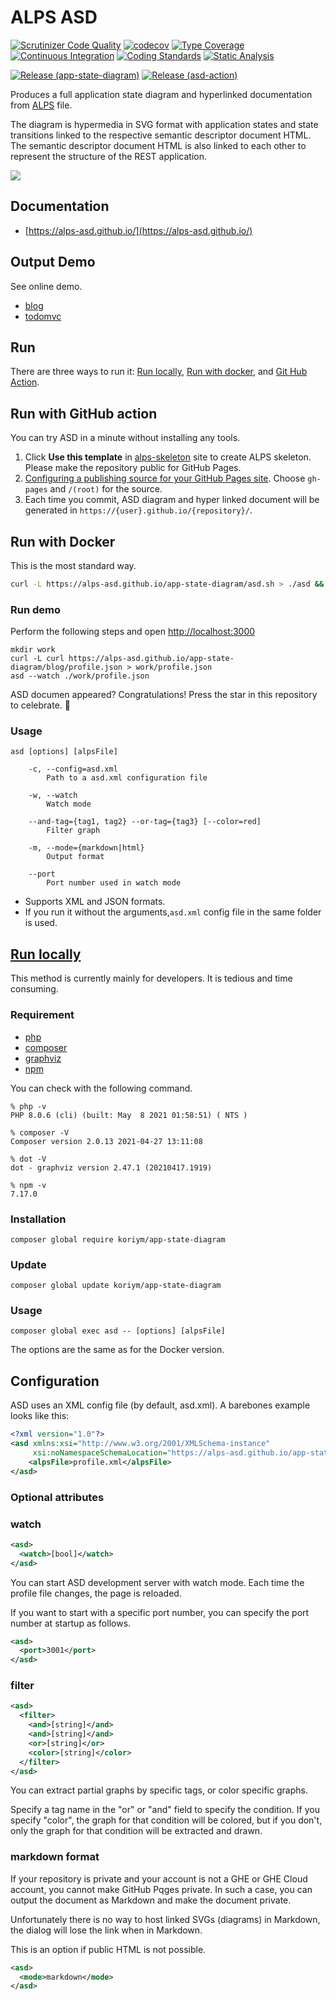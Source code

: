 # ALPS ASD
[![Scrutinizer Code Quality](https://scrutinizer-ci.com/g/alps-asd/app-state-diagram/badges/quality-score.png?b=master)](https://scrutinizer-ci.com/g/alps-asd/app-state-diagram/?branch=master)
[![codecov](https://codecov.io/gh/alps-asd/app-state-diagram/branch/master/graph/badge.svg?token=FIVDUG18AZ)](https://codecov.io/gh/koriym/app-state-diagram)
[![Type Coverage](https://shepherd.dev/github/alps-asd/app-state-diagram/coverage.svg)](https://shepherd.dev/github/alps-asd/app-state-diagram)
[![Continuous Integration](https://github.com/alps-asd/app-state-diagram/actions/workflows/continuous-integration.yml/badge.svg)](https://github.com/alps-asd/app-state-diagram/actions/workflows/continuous-integration.yml)
[![Coding Standards](https://github.com/alps-asd/app-state-diagram/actions/workflows/coding-standards.yml/badge.svg)](https://github.com/alps-asd/app-state-diagram/actions/workflows/coding-standards.yml)
[![Static Analysis](https://github.com/alps-asd/app-state-diagram/actions/workflows/static-analysis.yml/badge.svg)](https://github.com/alps-asd/app-state-diagram/actions/workflows/static-analysis.yml)

[![Release (app-state-diagram)](https://github.com/alps-asd/app-state-diagram/actions/workflows/release-app-state-diagram.yml/badge.svg)](https://github.com/alps-asd/app-state-diagram/actions/workflows/release-app-state-diagram.yml)
[![Release (asd-action)](https://github.com/alps-asd/app-state-diagram/actions/workflows/release-asd-action.yml/badge.svg)](https://github.com/alps-asd/app-state-diagram/actions/workflows/release-asd-action.yml) 


Produces a full application state diagram and hyperlinked documentation from [ALPS](http://alps.io/) file.

The diagram is hypermedia in SVG format with application states and state transitions linked to the respective semantic descriptor document HTML. The semantic descriptor document HTML is also linked to each other to represent the structure of the REST application.

<a href="https://alps-asd.github.io/app-state-diagram/blog/profile.svg"><img src="https://alps-asd.github.io/app-state-diagram/blog/profile.svg"></a>

## Documentation

* [https://alps-asd.github.io/](https://alps-asd.github.io/)

## Output Demo

See online demo.

* [blog](https://alps-asd.github.io/app-state-diagram/blog/)
* [todomvc](https://alps-asd.github.io/app-state-diagram/todomvc/)

## Run

There are three ways to run it: [Run locally](#run-locally),  [Run with docker](#docker), and [Git Hub Action](https://github.com/alps-asd/asd-action).

## Run with GitHub action

You can try ASD in a minute without installing any tools.

1. Click **Use this template** in [alps-skeleton](https://github.com/alps-asd/alps-skeleton) site to create ALPS skeleton. Please make the repository public for GitHub Pages. 
2. [Configuring a publishing source for your GitHub Pages site](https://docs.github.com/en/pages/getting-started-with-github-pages/configuring-a-publishing-source-for-your-github-pages-site). Choose `gh-pages` and `/(root)` for the source.
3. Each time you commit, ASD diagram and hyper linked document will be generated in `https://{user}.github.io/{repository}/`.

## <a name="docker">Run with Docker</a>

This is the most standard way.


```bash
curl -L https://alps-asd.github.io/app-state-diagram/asd.sh > ./asd && chmod +x ./asd && sudo mv ./asd /usr/local/bin
```

### Run demo

Perform the following steps and open [http://localhost:3000](http://localhost:3000)


```
mkdir work
curl -L curl https://alps-asd.github.io/app-state-diagram/blog/profile.json > work/profile.json
asd --watch ./work/profile.json
```

ASD documen appeared? Congratulations! Press the star in this repository to celebrate. 🌟

### Usage

```
asd [options] [alpsFile]

    -c, --config=asd.xml
        Path to a asd.xml configuration file

    -w, --watch
        Watch mode

    --and-tag={tag1, tag2} --or-tag={tag3} [--color=red]
        Filter graph

    -m, --mode={markdown|html}
        Output format
        
    --port
        Port number used in watch mode
```

* Supports XML and JSON formats.
* If you run it without the arguments,`asd.xml` config file in the same folder is used.


## [Run locally](#run-locally)

This method is currently mainly for developers.
It is tedious and time consuming.

### Requirement

* [php](https://www.php.net/manual/en/install.php)
* [composer](https://getcomposer.org/)
* [graphviz](https://graphviz.org/download/)
* [npm](https://nodejs.org/en/download/)


You can check with the following command.

```
% php -v
PHP 8.0.6 (cli) (built: May  8 2021 01:58:51) ( NTS )

% composer -V
Composer version 2.0.13 2021-04-27 13:11:08

% dot -V    
dot - graphviz version 2.47.1 (20210417.1919)

% npm -v
7.17.0
```

### Installation

```
composer global require koriym/app-state-diagram
```

### Update

```
composer global update koriym/app-state-diagram
```

### Usage

```
composer global exec asd -- [options] [alpsFile]
```

The options are the same as for the Docker version.

## Configuration

ASD uses an XML config file (by default, asd.xml). A barebones example looks like this:

```xml
<?xml version="1.0"?>
<asd xmlns:xsi="http://www.w3.org/2001/XMLSchema-instance"
     xsi:noNamespaceSchemaLocation="https://alps-asd.github.io/app-state-diagram/asd.xsd">
    <alpsFile>profile.xml</alpsFile>
</asd>
```

### Optional <asd /> attributes

### watch

```xml
<asd>
  <watch>[bool]</watch>
</asd>
```

You can start ASD development server with watch mode.
Each time the profile file changes, the page is reloaded.

If you want to start with a specific port number, you can specify the port number at startup as follows.

```xml
<asd>
  <port>3001</port>
</asd>
```

### filter

```xml
<asd>
  <filter>
    <and>[string]</and>
    <and>[string]</and>
    <or>[string]</or>
    <color>[string]</color>
  </filter>
</asd>
```

You can extract partial graphs by specific tags, or color specific graphs.

Specify a tag name in the "or" or "and" field to specify the condition. If you specify "color", the graph for that condition will be colored, but if you don't, only the graph for that condition will be extracted and drawn.

### markdown format

If your repository is private and your account is not a GHE or GHE Cloud account, you cannot make GitHub Pqges private. In such a case, you can output the document as Markdown and make the document private.

Unfortunately there is no way to host linked SVGs (diagrams) in Markdown, the dialog will lose the link when in Markdown.

This is an option if public HTML is not possible.

```xml
<asd>
  <mode>markdown</mode>
</asd>
```
